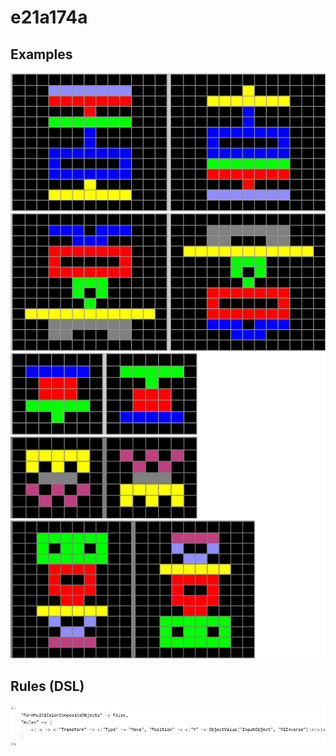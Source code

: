 # e21a174a

## Examples

![ARC examples for e21a174a](examples.png?raw=true)

## Rules (DSL)

![DSL rules for e21a174a](rules.png?raw=true)

